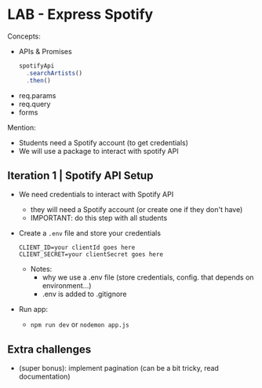 
# LAB - Express Spotify

<!-- 

- Do this LAB individually 


- Students need a Spotify account (to get credentials)

-->


Concepts:
- APIs & Promises
    ```js
    spotifyApi
      .searchArtists()
      .then()
    ```
- req.params
- req.query
- forms



Mention:
- Students need a Spotify account (to get credentials)
- We will use a package to interact with spotify API



## Iteration 1 | Spotify API Setup

- We need credentials to interact with Spotify API
  - they will need a Spotify account (or create one if they don't have)
  - IMPORTANT: do this step with all students


- Create a `.env` file and store your credentials

    ```
    CLIENT_ID=your clientId goes here
    CLIENT_SECRET=your clientSecret goes here
    ```

    - Notes:
        - why we use a .env file (store credentials, config. that depends on environment...)
        - .env is added to .gitignore

- Run app:
  - `npm run dev` or `nodemon app.js`





## Extra challenges

- (super bonus): implement pagination (can be a bit tricky, read documentation)


